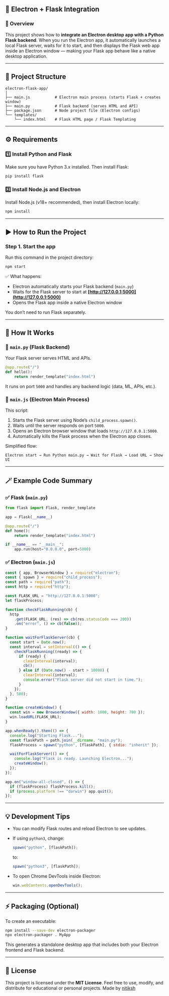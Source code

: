 ## 🚀 Electron + Flask Integration

### 📘 Overview

This project shows how to **integrate an Electron desktop app with a Python Flask backend**.
When you run the Electron app, it automatically launches a local Flask server, waits for it to start, and then displays the Flask web app inside an Electron window — making your Flask app behave like a native desktop application.

---

## 📂 Project Structure

```
electron-flask-app/
│
├── main.js           # Electron main process (starts Flask + creates window)
├── main.py           # Flask backend (serves HTML and API)
├── package.json      # Node project file (Electron configs)
└── templates/
    └── index.html    # Flask HTML page / Flask Templating
```

---

## ⚙️ Requirements

### 1️⃣ Install Python and Flask

Make sure you have Python 3.x installed.
Then install Flask:

```bash
pip install flask
```

### 2️⃣ Install Node.js and Electron

Install Node.js (v18+ recommended), then install Electron locally:

```bash
npm install
```

---

## ▶️ How to Run the Project

### Step 1. Start the app

Run this command in the project directory:

```bash
npm start
```

✅ What happens:

- Electron automatically starts your Flask backend (`main.py`)
- Waits for the Flask server to start at **[http://127.0.0.1:5000](http://127.0.0.1:5000)**
- Opens the Flask app inside a native Electron window

You don’t need to run Flask separately.

---

## 🧠 How It Works

### 🔹 `main.py` (Flask Backend)

Your Flask server serves HTML and APIs.

```python
@app.route("/")
def hello():
    return render_template("index.html")
```

It runs on port `5000` and handles any backend logic (data, ML, APIs, etc.).

### 🔹 `main.js` (Electron Main Process)

This script:

1. Starts the Flask server using Node’s `child_process.spawn()`.
2. Waits until the server responds on port `5000`.
3. Opens an Electron browser window that loads `http://127.0.0.1:5000`.
4. Automatically kills the Flask process when the Electron app closes.

Simplified flow:

```
Electron start → Run Python main.py → Wait for Flask → Load URL → Show UI
```

---

## 🪄 Example Code Summary

### ✅ Flask (`main.py`)

```python
from flask import Flask, render_template

app = Flask(__name__)

@app.route("/")
def home():
    return render_template("index.html")

if __name__ == "__main__":
    app.run(host="0.0.0.0", port=5000)
```

### ✅ Electron (`main.js`)

```js
const { app, BrowserWindow } = require("electron");
const { spawn } = require("child_process");
const path = require("path");
const http = require("http");

const FLASK_URL = "http://127.0.0.1:5000";
let flaskProcess;

function checkFlaskRunning(cb) {
  http
    .get(FLASK_URL, (res) => cb(res.statusCode === 200))
    .on("error", () => cb(false));
}

function waitForFlaskServer(cb) {
  const start = Date.now();
  const interval = setInterval(() => {
    checkFlaskRunning((ready) => {
      if (ready) {
        clearInterval(interval);
        cb();
      } else if (Date.now() - start > 10000) {
        clearInterval(interval);
        console.error("Flask server did not start in time.");
      }
    });
  }, 500);
}

function createWindow() {
  const win = new BrowserWindow({ width: 1000, height: 700 });
  win.loadURL(FLASK_URL);
}

app.whenReady().then(() => {
  console.log("Starting Flask...");
  const flaskPath = path.join(__dirname, "main.py");
  flaskProcess = spawn("python", [flaskPath], { stdio: "inherit" });

  waitForFlaskServer(() => {
    console.log("Flask is ready. Launching Electron...");
    createWindow();
  });
});

app.on("window-all-closed", () => {
  if (flaskProcess) flaskProcess.kill();
  if (process.platform !== "darwin") app.quit();
});
```

---

## 💡 Development Tips

- You can modify Flask routes and reload Electron to see updates.
- If using `python3`, change:

  ```js
  spawn("python", [flaskPath]);
  ```

  to:

  ```js
  spawn("python3", [flaskPath]);
  ```

- To open Chrome DevTools inside Electron:

  ```js
  win.webContents.openDevTools();
  ```

---

## ⚡ Packaging (Optional)

To create an executable:

```bash
npm install --save-dev electron-packager
npx electron-packager . MyApp
```

This generates a standalone desktop app that includes both your Electron frontend and Flask backend.

---

## 🧩 License

This project is licensed under the **MIT License**.
Feel free to use, modify, and distribute for educational or personal projects.
Made by <a target="_blank" href="https://www.nitiksh.ntxm.org">nitiksh</a>
